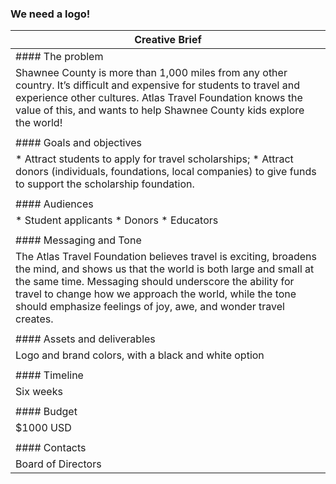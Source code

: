 ### We need a logo!

| Creative Brief |
| ------         |
| #### The problem |
| Shawnee County is more than 1,000 miles from any other country. It’s difficult and expensive for students to travel and experience other cultures. Atlas Travel Foundation knows the value of this, and wants to help Shawnee County kids explore the world!|
|  |
| #### Goals and objectives |
| * Attract students to apply for travel scholarships; * Attract donors (individuals, foundations, local companies) to give funds to support the scholarship foundation. |
|  |
| #### Audiences |
| * Student applicants * Donors * Educators |
|  |
| #### Messaging and Tone |
| The Atlas Travel Foundation believes travel is exciting, broadens the mind, and shows us that the world is both large and small at the same time.  Messaging should underscore the ability for travel to change how we approach the world, while the tone should emphasize feelings of joy, awe, and wonder travel creates. |
|  |
| #### Assets and deliverables |
| Logo and brand colors, with a black and white option |
|  |
| #### Timeline |
| Six weeks |
|  |
| #### Budget |
| $1000 USD |
|  |
| #### Contacts |
| Board of Directors |
